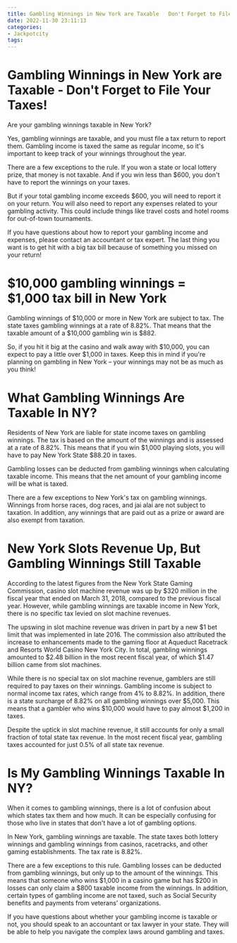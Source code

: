 ```yaml
---
title: Gambling Winnings in New York are Taxable   Don't Forget to File Your Taxes!
date: 2022-11-30 23:11:13
categories:
- Jackpotcity
tags:
---
```



#  Gambling Winnings in New York are Taxable - Don't Forget to File Your Taxes!

Are your gambling winnings taxable in New York?

Yes, gambling winnings are taxable, and you must file a tax return to report them. Gambling income is taxed the same as regular income, so it's important to keep track of your winnings throughout the year.

There are a few exceptions to the rule. If you won a state or local lottery prize, that money is not taxable. And if you win less than $600, you don't have to report the winnings on your taxes.

But if your total gambling income exceeds $600, you will need to report it on your return. You will also need to report any expenses related to your gambling activity. This could include things like travel costs and hotel rooms for out-of-town tournaments.

If you have questions about how to report your gambling income and expenses, please contact an accountant or tax expert. The last thing you want is to get hit with a big tax bill because of something you missed on your return!

#  $10,000 gambling winnings = $1,000 tax bill in New York

Gambling winnings of $10,000 or more in New York are subject to tax. The state taxes gambling winnings at a rate of 8.82%. That means that the taxable amount of a $10,000 gambling win is $882.

So, if you hit it big at the casino and walk away with $10,000, you can expect to pay a little over $1,000 in taxes. Keep this in mind if you're planning on gambling in New York – your winnings may not be as much as you think!

#  What Gambling Winnings Are Taxable In NY?

Residents of New York are liable for state income taxes on gambling winnings. The tax is based on the amount of the winnings and is assessed at a rate of 8.82%. This means that if you win $1,000 playing slots, you will have to pay New York State $88.20 in taxes.

Gambling losses can be deducted from gambling winnings when calculating taxable income. This means that the net amount of your gambling income will be what is taxed.

There are a few exceptions to New York's tax on gambling winnings. Winnings from horse races, dog races, and jai alai are not subject to taxation. In addition, any winnings that are paid out as a prize or award are also exempt from taxation.

#  New York Slots Revenue Up, But Gambling Winnings Still Taxable 

According to the latest figures from the New York State Gaming Commission, casino slot machine revenue was up by $320 million in the fiscal year that ended on March 31, 2018, compared to the previous fiscal year. However, while gambling winnings are taxable income in New York, there is no specific tax levied on slot machine revenues.

The upswing in slot machine revenue was driven in part by a new $1 bet limit that was implemented in late 2016. The commission also attributed the increase to enhancements made to the gaming floor at Aqueduct Racetrack and Resorts World Casino New York City. In total, gambling winnings amounted to $2.48 billion in the most recent fiscal year, of which $1.47 billion came from slot machines.

While there is no special tax on slot machine revenue, gamblers are still required to pay taxes on their winnings. Gambling income is subject to normal income tax rates, which range from 4% to 8.82%. In addition, there is a state surcharge of 8.82% on all gambling winnings over $5,000. This means that a gambler who wins $10,000 would have to pay almost $1,200 in taxes.

Despite the uptick in slot machine revenue, it still accounts for only a small fraction of total state tax revenue. In the most recent fiscal year, gambling taxes accounted for just 0.5% of all state tax revenue.

#  Is My Gambling Winnings Taxable In NY?

When it comes to gambling winnings, there is a lot of confusion about which states tax them and how much. It can be especially confusing for those who live in states that don't have a lot of gambling options.

In New York, gambling winnings are taxable. The state taxes both lottery winnings and gambling winnings from casinos, racetracks, and other gaming establishments. The tax rate is 8.82%.

There are a few exceptions to this rule. Gambling losses can be deducted from gambling winnings, but only up to the amount of the winnings. This means that someone who wins $1,000 in a casino game but has $200 in losses can only claim a $800 taxable income from the winnings. In addition, certain types of gambling income are not taxed, such as Social Security benefits and payments from veterans' organizations.

If you have questions about whether your gambling income is taxable or not, you should speak to an accountant or tax lawyer in your state. They will be able to help you navigate the complex laws around gambling and taxes.